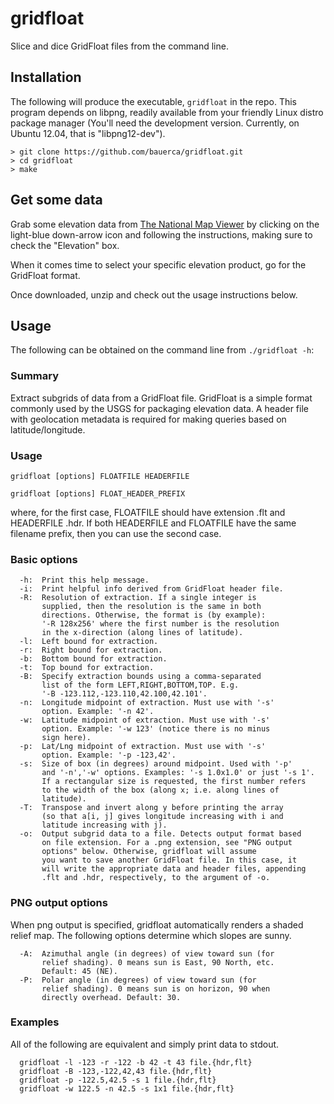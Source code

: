 # gridfloat

Slice and dice GridFloat files from the command line.

## Installation

The following will produce the executable, `gridfloat` in
the repo. This program depends on libpng, readily available
from your friendly Linux distro package manager (You'll need
the development version. Currently, on Ubuntu 12.04, that is
"libpng12-dev").

```
> git clone https://github.com/bauerca/gridfloat.git
> cd gridfloat
> make
```

## Get some data

Grab some elevation data from
[The National Map Viewer](http://viewer.nationalmap.gov/viewer/) by
clicking on the light-blue down-arrow icon and following the
instructions, making sure to check the "Elevation" box.

When it comes time to select your specific elevation product, go
for the GridFloat format.

Once downloaded, unzip and check out the usage instructions
below. 


## Usage

The following can be obtained on the command line from
`./gridfloat -h`:

### Summary

Extract subgrids of data from a GridFloat file. GridFloat
is a simple format commonly used by the USGS for packaging
elevation data. A header file with geolocation metadata is
required for making queries based on latitude/longitude.

### Usage

```
gridfloat [options] FLOATFILE HEADERFILE
```

```
gridfloat [options] FLOAT_HEADER_PREFIX
```

where, for the first case, FLOATFILE should have
extension .flt and HEADERFILE .hdr. If both HEADERFILE
and FLOATFILE have the same filename prefix, then you
can use the second case.

### Basic options

```
  -h:  Print this help message.
  -i:  Print helpful info derived from GridFloat header file.
  -R:  Resolution of extraction. If a single integer is
       supplied, then the resolution is the same in both
       directions. Otherwise, the format is (by example):
       '-R 128x256' where the first number is the resolution
       in the x-direction (along lines of latitude).
  -l:  Left bound for extraction.
  -r:  Right bound for extraction.
  -b:  Bottom bound for extraction.
  -t:  Top bound for extraction.
  -B:  Specify extraction bounds using a comma-separated
       list of the form LEFT,RIGHT,BOTTOM,TOP. E.g.
       '-B -123.112,-123.110,42.100,42.101'.
  -n:  Longitude midpoint of extraction. Must use with '-s'
       option. Example: '-n 42'.
  -w:  Latitude midpoint of extraction. Must use with '-s'
       option. Example: '-w 123' (notice there is no minus
       sign here).
  -p:  Lat/Lng midpoint of extraction. Must use with '-s'
       option. Example: '-p -123,42'.
  -s:  Size of box (in degrees) around midpoint. Used with '-p'
       and '-n','-w' options. Examples: '-s 1.0x1.0' or just '-s 1'.
       If a rectangular size is requested, the first number refers
       to the width of the box (along x; i.e. along lines of
       latitude).
  -T:  Transpose and invert along y before printing the array
       (so that a[i, j] gives longitude increasing with i and
       latitude increasing with j).
  -o:  Output subgrid data to a file. Detects output format based
       on file extension. For a .png extension, see "PNG output
       options" below. Otherwise, gridfloat will assume
       you want to save another GridFloat file. In this case, it
       will write the appropriate data and header files, appending
       .flt and .hdr, respectively, to the argument of -o.
```

### PNG output options

When png output is specified, gridfloat automatically renders
a shaded relief map. The following options determine which
slopes are sunny.

```
  -A:  Azimuthal angle (in degrees) of view toward sun (for
       relief shading). 0 means sun is East, 90 North, etc.
       Default: 45 (NE).
  -P:  Polar angle (in degrees) of view toward sun (for
       relief shading). 0 means sun is on horizon, 90 when
       directly overhead. Default: 30.
```

### Examples

All of the following are equivalent and simply print data
to stdout.

```
  gridfloat -l -123 -r -122 -b 42 -t 43 file.{hdr,flt}
  gridfloat -B -123,-122,42,43 file.{hdr,flt}
  gridfloat -p -122.5,42.5 -s 1 file.{hdr,flt}
  gridfloat -w 122.5 -n 42.5 -s 1x1 file.{hdr,flt}
```
